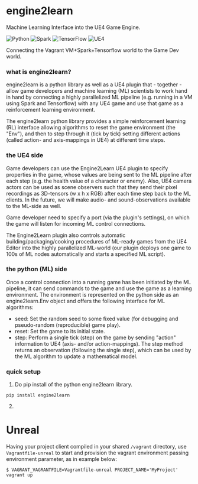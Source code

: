 # engine2learn
Machine Learning Interface into the UE4 Game Engine.

![Python](sven1977.github.com/engine2learn/content/python-logo.png)
![Spark](sven1977.github.com/engine2learn/content/spark-logo.png)
![TensorFlow](sven1977.github.com/engine2learn/content/tensorflow-logo.png)
![UE4](sven1977.github.com/engine2learn/content/ue4-logo.png)

Connecting the Vagrant VM+Spark+Tensorflow world to the Game Dev world.

### what is engine2learn?
engine2learn is a python library as well as a UE4 plugin that - together - allow game developers and machine learning (ML) scientists
to work hand in hand by connecting a highly parallelized ML pipeline (e.g. running in a VM using Spark and Tensorflow) with
any UE4 game and use that game as a reinforcement learning environment.

The engine2learn python library provides a simple reinforcement learning (RL) interface allowing algorithms to reset the game
environment (the "Env"), and then to step through it (tick by tick) setting different actions (called action- and axis-mappings in UE4) at
different time steps.

### the UE4 side
Game developers can use the Engine2Learn UE4 plugin to specify properties in the game, whose values are being sent to the ML
pipeline after each step (e.g. the health value of a character or enemy). Also, UE4 camera actors can be used as scene observers
such that they send their pixel recordings as 3D-tensors (w x h x RGB) after each time step back to the ML clients.
In the future, we will make audio- and sound-observations available to the ML-side as well.

Game developer need to specify a port (via the plugin's settings), on which the game will listen for incoming ML control connections.

The Engine2Learn plugin also controls automatic building/packaging/cooking procedures of ML-ready games from the UE4 Editor into the
highly parallelized ML-world (our plugin deploys one game to 100s of ML nodes automatically and starts a specified ML script).


### the python (ML) side
Once a control connection into a running game has been initiated by the ML pipeline, it can send commands to the game and use the game as
a learning environment.
The environment is represented on the python side as an engine2learn.Env object and offers the following interface for ML algorithms:

- seed: Set the random seed to some fixed value (for debugging and pseudo-random (reproducible) game play).
- reset: Set the game to its initial state.
- step: Perform a single tick (step) on the game by sending "action" information to UE4 (axis- and/or action-mappings).
The step method returns an observation (following the single step), which can be used by the ML algorithm to update a mathematical model.

### quick setup
1) Do pip install of the python engine2learn library.
```
pip install engine2learn
```

2) 


# Unreal

Having your project client compiled in your shared `/vagrant` directory, use `Vagrantfile-unreal` to start and provision the vagrant environment passing environment parameter, as in example below:

```
$ VAGRANT_VAGRANTFILE=Vagrantfile-unreal PROJECT_NAME='MyProject' vagrant up
``` 
